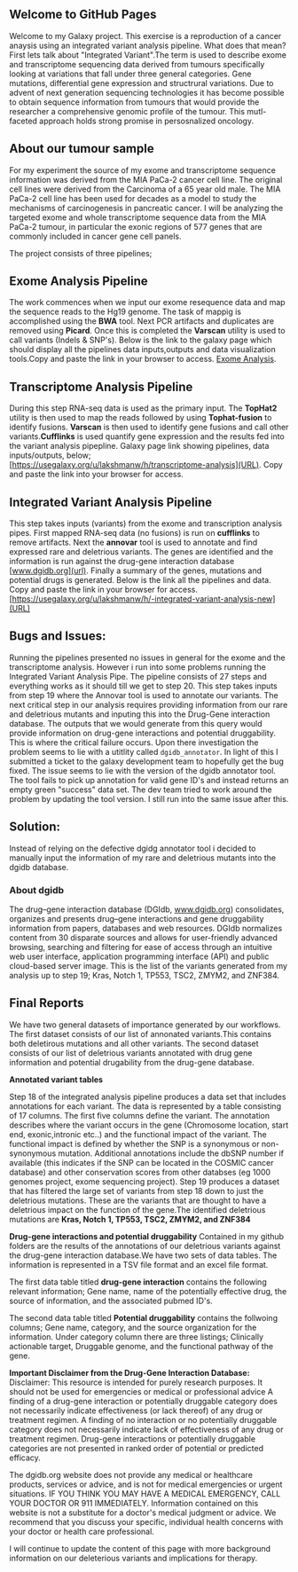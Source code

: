 ## Welcome to GitHub Pages
Welcome to my Galaxy project. This exercise is a reproduction of a cancer anaysis using an integrated variant analysis pipeline. What does that mean? First lets talk about  "Integrated Variant".The term is used to describe exome and transcriptome sequencing data derived from tumours specifically looking at variations that fall under three general categories. Gene mutations, differential gene expression and structrural variations. Due to advent of next generation sequencing technologies it has become possible to obtain sequence information from tumours that would provide the researcher a comprehensive genomic profile of the tumour. This mutl-faceted approach holds strong promise in persosnalized oncology.

## About our tumour sample
For my experiment the source of my exome and transcriptome sequence information was derived from the MIA PaCa-2 cancer cell line. The original cell lines were derived from the Carcinoma of a 65 year old male. The MIA PaCa-2 cell line has been used for decades as a model to study the mechanisms of carcinogenesis in pancreatic cancer. I will be analyzing the targeted exome and whole transcriptome sequence data from the MIA PaCa-2 tumour, in particular the exonic regions of 577 genes that are commonly included in cancer gene cell panels.


The project consists of three pipelines;

## Exome Analysis Pipeline
The work commences when we input our exome resequence data and map the sequence reads to the Hg19 genome. The task of mappig is accomplished using the **BWA** tool. Next PCR artifacts and duplicates are removed using **Picard**. Once this is completed the **Varscan** utility is used to call variants (Indels & SNP's). Below is the link to the galaxy page which should display all the pipelines data inputs,outputs and data visualization tools.Copy and paste the link in your browser to access.
[Exome Analysis](https://usegalaxy.org/u/lakshmanw/h/imported-exome-basics-analysis-mp2).


## Transcriptome Analysis Pipeline
During this step RNA-seq data is used as the primary input. The **TopHat2** utility is then used to map the reads followed by using **Tophat-fusion** to identify fusions. **Varscan** is then used to identify gene fusions and call other variants.**Cufflinks** is used quantify gene expression and the results fed into the variant analysis pipepline. Galaxy page link showing pipelines, data inputs/outputs, below;
[https://usegalaxy.org/u/lakshmanw/h/transcriptome-analysis](URL). Copy and paste the link into your browser for access.

## Integrated Variant Analysis Pipeline
This step takes inputs (variants) from the exome and transcription analysis pipes. First mapped RNA-seq data (no fusions) is run on **cufflinks** to remove artifacts. Next the **annovar** tool is used to annotate and find expressed rare and deletrious variants. The genes are identified and the information is run against the drug-gene interaction database [www.dgidb.org](url). Finally a summary of the genes, mutations and potential drugs is generated. Below is the link all the pipelines and data. Copy and paste the link in your browser for access.
[https://usegalaxy.org/u/lakshmanw/h/-integrated-variant-analysis-new](URL)

## Bugs and Issues:
Running the pipelines presented no issues in general for the exome and the transcriptome analysis. However i run into some problems running the Integrated Variant Analysis Pipe. 
The pipeline consists of 27 steps and everything works as it should till we get to step 20. This step takes inputs from step 19 where the Annovar tool is used to annotate our variants. The next critical step in our analysis requires providing information from our rare and deletrious mutants and inputing this into the Drug-Gene interaction database. The outputs that we would generate from this query would provide information on drug-gene interactions and potential druggability. This is where the critical failure occurs. Upon there investigation the problem seems to lie with a utitlity  called `dgidb_annotator`. In light of this I submitted a ticket to the galaxy development team to hopefully get the bug fixed. The issue seems to lie with the version of the dgidb annotator tool. The tool fails to pick up annotation for valid gene ID's and instead returns an empty green "success" data set.
The dev team tried to work around the problem by updating the tool version. I still run into the same issue after this.

## Solution:
 Instead of relying on the defective dgidg annotator tool i decided to manually input the information of my rare and deletrious mutants into the dgidb database.

### About dgidb
 The drug–gene interaction database (DGIdb, www.dgidb.org) consolidates, organizes and presents drug–gene interactions and gene druggability information from papers, databases and web resources. DGIdb normalizes content from 30 disparate sources and allows for user-friendly advanced browsing, searching and filtering for ease of access through an intuitive web user interface, application programming interface (API) and public cloud-based server image.
This is the list of the variants generated from my analysis up to step 19;
Kras, Notch 1, TP553, TSC2, ZMYM2,  and ZNF384.


## Final Reports
We have two general datasets of importance generated by our workflows. The first dataset consists of our list of annonated variants.This contains both deletirous mutations and all other variants. The second dataset consists of our list of deletrious variants annotated with drug gene information and potential drugability from the drug-gene database. 

**Annotated variant tables**

Step 18 of the integrated analysis pipeline produces a data set that includes annotations for each variant. The data is represented by a table consisting of 17 columns. The first five columns define the variant. The annotation describes where the variant occurs in the gene (Chromosome location, start end, exonic,intronic etc..) and the functional impact of the variant. The functional impact is defined by whether the SNP is a synonymous or non-synonymous mutation. Additional annotations include the dbSNP number if available (this indicates if the SNP can be located in the COSMIC cancer database) and other conservation scores from other databses (eg 1000 genomes project, exome sequencing project).
Step 19 produces a dataset that has filtered the large set of variants from step 18 down to just the deletrious mutations. These are the variants that are thought to have a deletrious impact on the function of the gene.The identified deletrious mutations are **Kras, Notch 1, TP553, TSC2, ZMYM2,  and ZNF384**

**Drug-gene interactions and potential druggability**
Contained in my github folders are the results of the annotations of our deletrious variants against the drug-gene interaction database.We have two sets of data tables. The information is represented in a TSV file format and an excel file format. 

The first data table titled **drug-gene interaction** contains the following relevant information; Gene name, name of the potentially effective drug, the source of information, and the associated pubmed ID's.

The second data table titled **Potential druggability** contains the follwoing columns; Gene name, category, and the source organization for the information. Under category column there are three listings; Clinically actionable target, Druggable genome, and the functional pathway of the gene. 
 

**Important Disclaimer from the Drug-Gene Interaction Database:**
Disclaimer: This resource is intended for purely research purposes. It should not be used for emergencies or medical or professional advice
A finding of a drug-gene interaction or potentially druggable category does not necessarily indicate effectiveness (or lack thereof) of any drug or treatment regimen. A finding of no interaction or no potentially druggable category does not necessarily indicate lack of effectiveness of any drug or treatment regimen. Drug-gene interactions or potentially druggable categories are not presented in ranked order of potential or predicted efficacy.

The dgidb.org website does not provide any medical or healthcare products, services or advice, and is not for medical emergencies or urgent situations. IF YOU THINK YOU MAY HAVE A MEDICAL EMERGENCY, CALL YOUR DOCTOR OR 911 IMMEDIATELY. Information contained on this website is not a substitute for a doctor's medical judgment or advice. We recommend that you discuss your specific, individual health concerns with your doctor or health care professional.

I will continue to update the content of this page with more background information on our deleterious variants and implications for therapy.


